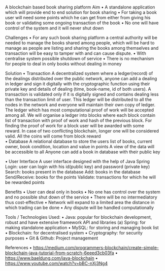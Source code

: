 A blockchain based book sharing platform
Aim
•	A standalone application which will provide end to end solution for book sharing
•	For taking a book user will need some points which he can get from either from giving his book or validating some ongoing transaction of the book
•	No one will have control of the system and it will never shut down 

Challenges
•	For any such book sharing platform a central authority will be needed to manage the books shared among people, which will be hard to manage as people are listing and sharing the books among themselves and transaction will be easy to tamper with and can cause dispute. 
•	With centralise system possible shutdown of service
•	There is no mechanism for people to deal in only books without dealing in money 	 

Solution
•	Transaction
A decentralized system where a ledger(record) of the dealings distributed over the public network, anyone can add a dealing in ledger and sign it digitally with the cryptographic function using their private key and details of dealing (time, book-name, id of both users).
 A transaction is validated only if it is digitally signed and contains dealing less than the transaction limit of user.
This ledger will be distributed to all the nodes in the network and everyone will maintain their own copy of ledger. 
The ledger which has most computational proof of work will be accepted among all. We will organise a ledger into blocks where each block contain list of transaction with proof of work and hash of the previous block. 
For finding the proof of work for a block user will be awarded with some reward. In case of two conflicting blockchain, longer one will be considered valid. All the coins will come from block reward   
•	Database
A relational database to store the users list of books, current owner, book condition, location and value in points
A view of the data will be accessible to all
Anyone can add a book in database with their public key

•	User Interface
A user interface designed with the help of Java Spring
Login: user can login with his id(public key) and password (private key)
Search: books present in the database 
Add: books in the database
Send/Receive: books for the points
Validate: transactions for which he will be rewarded points

Benefits
•	User can deal only in books
•	No one has control over the system and no possible shut down of the service
•	There will be no intermediatory thus cost-effective
•	Network will expand to a limited area the distance in which trading can be done
•	Any dispute will be handled computationally


Tools / Technologies Used:
•	Java: popular for blockchain development, robust and have extensive framework API and libraries 
(a)	Spring: for making standalone application
•	MySQL: for storing and managing book list
•	Blockchain: for decentralised system
•	Cryptography: for security purposes
•	Git & Github: Project management


References
•	https://medium.com/programmers-blockchain/create-simple-blockchain-java-tutorial-from-scratch-6eeed3cb03fa
•	https://www.baeldung.com/java-blockchain
•	https://www.youtube.com/watch?v=bBC-nXj3Ng4
